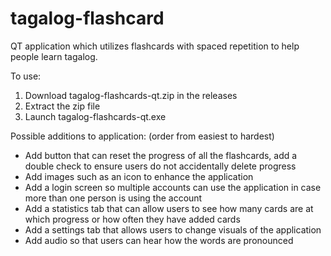 # tagalog-flashcard
QT application which utilizes flashcards with spaced repetition to help people learn tagalog.

To use:
1. Download tagalog-flashcards-qt.zip in the releases
2. Extract the zip file
3. Launch tagalog-flashcards-qt.exe

Possible additions to application: (order from easiest to hardest)
  - Add button that can reset the progress of all the flashcards, add a double check to ensure users do not accidentally delete progress
  - Add images such as an icon to enhance the application
  - Add a login screen so multiple accounts can use the application in case more than one person is using the account
  - Add a statistics tab that can allow users to see how many cards are at which progress or how often they have added cards
  - Add a settings tab that allows users to change visuals of the application
  - Add audio so that users can hear how the words are pronounced
